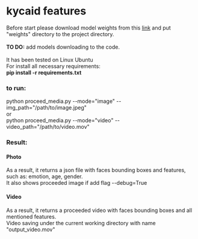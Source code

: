 # kycaid features
Before start please download model weights from this [link](https://drive.google.com/drive/folders/1OL-81hs_JqKDL5bOnMFfsop_X4QZ4k4C?usp=share_link) and put "weights" directory to the project directory.
<br />
<br />
**TO DO:** add models downloading to the code.
<br />
<br />
It has been tested on Linux Ubuntu
<br />For install all necessary requirements:
<br />
**pip install -r requirements.txt**
<br />
### to run:
python proceed_media.py --mode="image" --img_path="/path/to/image.jpeg"
<br />
or
<br />
python proceed_media.py --mode="video" --video_path="/path/to/video.mov"


### Result:
#### Photo
As a result, it returns a json file with faces bounding boxes and features, such as: emotion, age, gender.
<br />
It also shows proceeded image if add flag --debug=True
<br />
#### Video
As a result, it returns a proceeded video with faces bounding boxes and all mentioned features.
<br />
Video saving under the current working directory with name "output_video.mov"
